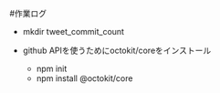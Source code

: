 



#作業ログ

- mkdir tweet_commit_count

- github APIを使うためにoctokit/coreをインストール
  - npm init
  - npm install @octokit/core

